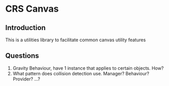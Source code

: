 # CRS Canvas

## Introduction

This is a utilities library to facilitate common canvas utility features


## Questions

1. Gravity Behaviour, have 1 instance that applies to certain objects. How?
1. What pattern does collision detection use. Manager? Behaviour? Provider? ...?